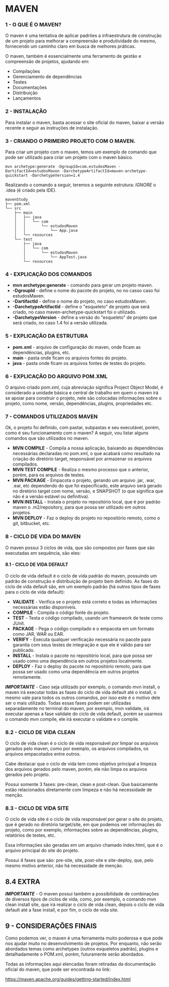 # MAVEN 

### 1 - O QUE É O MAVEN?

O maven é uma tentativa de aplicar padrões a infraestrutura de construção de um projeto para melhorar a compreensão
e produtividade do mesmo, fornecendo um caminho claro em busca de melhores práticas.

O maven, também é essencialmente uma ferramento de gestão e compreensão de projetos, ajudando em:

* Compilações 
* Gerenciamento de dependências
* Testes
* Documentações
* Distribuição
* Lançamentos

### 2 - INSTALAÇÃO

Para instalar o maven, basta acessar o site oficial do maven, baixar a versão recente e seguir as instruções de instalação.

### 3 - CRIANDO O PRIMEIRO PROJETO COM O MAVEN.

Para criar um projeto com o maven, temos um exemplo de comando que pode ser utilizado para criar um projeto com o maven básico.

    mvn archetype:generate -DgroupId=com.estudosMaven -DartifactId=estudosMaven -DarchetypeArtifactId=maven-archetype-quickstart -DarchetypeVersion=1.4 

Realizando o comando a seguir, teremos a seguinte estrutura: *IGNORE* o .idea (é criado pela IDE).

    mavenStudy
    ├── pom.xml
    └── src
        ├── main
        │   ├── java
        │   │   └── com
        │   │       └── estudosMaven
        │   │           └── App.java
        │   └── resources
        └── test
            ├── java
            │   └── com
            │       └── estudosMaven
            │           └── AppTest.java
            └── resources

### 4 - EXPLICAÇÃO DOS COMANDOS

* **mvn archetype:generate** - comando para gerar um projeto maven.
* **-DgroupId** - define o nome do pacote do projeto, no no casso caso foi estudosMaven.
* **-DartifactId** - define o nome do projeto, no caso estudosMaven.
* **-DarchetypeArtifactId** - define o "esqueleto" de projeto que será criado, no caso maven-archetype-quickstart foi o utilizado.
* **-DarchetypeVersion** - define a versão do "esqueleto" de projeto que será criado, no caso 1.4 foi a versão utilizada.

### 5 - EXPLICAÇÃO DA ESTRUTURA

* **pom.xml** - arquivo de configuração do maven, onde ficam as dependências, plugins, etc.
* **main** - pasta onde ficam os arquivos fontes do projeto.
* **java** - pasta onde ficam os arquivos fontes de testes do projeto.

### 6 - EXPLICAÇÃO DO ARQUIVO POM.XML
O arquivo criado pom.xml, cuja abreviação significa Project Object Model, é considerado a unidade básica e central de trabalho
em quem o maven irá se apoiar para construir o projeto, nele são colocadas informações sobre o projeto, como nome, versão,
dependências, plugins, propriedades etc.

### 7 - COMANDOS UTILIZADOS MAVEN
Ok, o projeto foi definido, com pastar, subpastas e seu executável, porém, como é seu funcionamento com o maven?
A seguir, vou listar alguns comandos que são utilizados no maven.

* **MVN COMPILE** - Compila a nossa aplicação, baixando as dependências necessárias declaradas no pom.xml, o que acabará
como resultado na criação do diretório target, responsável por armazenar os arquivos compilados.
* **MVN TEST COMPILE** - Realiza o mesmo processo que o anterior, porém, para os arquivos de testes.
* **MVN PACKAGE** - Empacota o projeto, gerando um arquivo .jar, .war, .ear, etc dependendo do que foi específicado, 
este arquivo será gerado no diretório target com nome, versão, e SNAPSHOT (o que significa que não é a versão estável ou definitiva).
* **MVN INSTALL** - Instala o projeto no repositório local, que é por padrão maven o .m2/repository, para que possa ser utilizado em outros projetos.
* **MVN DEPLOY** - Faz o deploy do projeto no repositório remoto, como o git, bitbucket, etc.

### 8 - CICLO DE VIDA DO MAVEN
O maven possui 3 ciclos de vida, que são compostos por fases que são executadas em sequência, são eles:
#### 8.1 - CICLO DE VIDA DEFAULT
O ciclo de vida default é o ciclo de vida padrão do maven, possuindo um padrão de construção e distribuição de projeto bem definido.
As fases do ciclo de vida default são, em um exemplo padrão (há outros tipos de fases para o ciclo de vida default):

* **VALIDATE** - Verifica se o projeto está correto e todas as informações necessárias estão disponíveis.
* **COMPILE** - Compila o código fonte do projeto.
* **TEST** - Testa o código compilado, usando um framework de teste como JUnit.
* **PACKAGE** - Pega o código compilado e o empacota em um formato como JAR, WAR ou EAR.
* **VERIFY** - Executa qualquer verificação necessária no pacote para garantia com seus testes de integração e que ele é válido para ser publicado.
* **INSTALL** - Instala o pacote no repositório local, para que possa ser usado como uma dependência em outros projetos localmente.
* **DEPLOY** - Faz o deploy do pacote no repositório remoto, para que possa ser usado como uma dependência em outros projetos remotamente.

***IMPORTANTE*** - Caso seja utilizado por exemplo, o comando mvn install, o maven irá executar todas as fases do ciclo 
de vida default até o install, o mesmo vale para todos os outros comandos, por isso este é o motivo dele ser o mais utilizado.
Todas essas fases podem ser utilizadas separadamente no terminal do maven, por exemplo, mvn validate, irá executar apenas 
a fase validate do ciclo de vida default, porém se usarmos o comando mvn compile, ele irá executar o validate e o compile.

### 8.2 - CICLO DE VIDA CLEAN
O ciclo de vida clean é o ciclo de vida responsável por limpar os arquivos gerados pelo maven, como por exemplo, os 
arquivos compilados, os arquivos empacotados entre outros.

Cabe destacar que o ciclo de vida tem como objetivo principal a limpeza dos arquivos gerados pelo maven, porém, ele não 
limpa os arquivos gerados pelo projeto.

Possui somente 3 fases: pre-clean, clean e post-clean. Que basicamente estão relacionados diretamente com limpeza e não 
há necessidade de menção.

### 8.3 - CICLO DE VIDA SITE
O ciclo de vida site é o ciclo de vida responsável por gerar o site do projeto, que é gerado no diretório target/site, em 
que podemos ver informações do projeto, como por exemplo, informações sobre as dependências, plugins, relatórios de testes, etc.

Essa informações são geradas em um arquivo chamado index.html, que é o arquivo principal do site do projeto.

Possui 4 fases que são: pre-site, site, post-site e site-deploy, que, pelo mesmo motivo anterior, não há necessidade de menção.


## 8.4 EXTRA

***IMPORTANTE*** - O maven possui também a possibilidade de combinações de diversos tipos de ciclos de vida, como, por exemplo,
o comando mvn clean install site, que irá realizar o ciclo de vida clean, depois o ciclo de vida default até a fase install,
e por fim, o ciclo de vida site.

## 9 - CONSIDERAÇÕES FINAIS

Como podemos ver, o maven é uma ferramenta muito poderosa e que pode nos ajudar muito no desenvolvimento de projetos. 
Por enquanto, não serão abordados temas como archetypes (outros esqueletos padrão), plugins e detalhadamente o POM.xml,
porém, futuramente serão abordados.

Todas as informações aqui elencadas foram retiradas da documentação oficial do maven, que pode ser encontrada no link:

https://maven.apache.org/guides/getting-started/index.html


  
